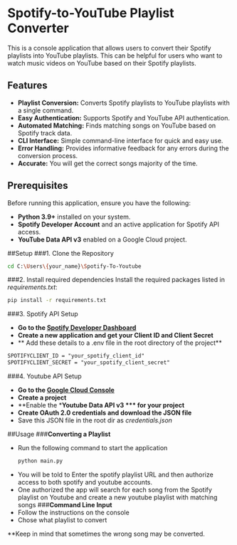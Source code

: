 # Spotify-to-YouTube Playlist Converter

This is a console application that allows users to convert their Spotify playlists into YouTube playlists. This can be helpful for users who want to watch music videos on YouTube based on their Spotify playlists.

## Features

- **Playlist Conversion:** Converts Spotify playlists to YouTube playlists with a single command.
- **Easy Authentication:** Supports Spotify and YouTube API authentication.
- **Automated Matching:** Finds matching songs on YouTube based on Spotify track data.
- **CLI Interface:** Simple command-line interface for quick and easy use.
- **Error Handling:** Provides informative feedback for any errors during the conversion process.
- **Accurate:** You will get the correct songs majority of the time.

## Prerequisites

Before running this application, ensure you have the following:

- **Python 3.9+** installed on your system.
- **Spotify Developer Account** and an active application for Spotify API access.
- **YouTube Data API v3** enabled on a Google Cloud project.

##Setup
###1. Clone the Repository
```bash
cd C:\Users\{your_name}\Spotify-To-Youtube
```
###2. Install required dependencies
Install the required packages listed in *requirements.txt*:
```bash
pip install -r requirements.txt
```
###3. Spotify API Setup
- **Go to the [Spotify Developer Dashboard](https://developer.spotify.com/dashboard)**
- **Create a new application and get your Client ID and Client Secret**
- ** Add these details to a .env file in the root directory of the project**
```txt
SPOTIFYCLIENT_ID = "your_spotify_client_id"
SPOTIFYCLIENT_SECRET = "your_spotify_client_secret"
```
###4. Youtube API Setup
- **Go to the [Google Cloud Console](https://console.cloud.google.com/)**
- **Create a project**
- **Enable the ***Youtube Data API v3 *** for your project**
- **Create OAuth 2.0 credentials and download the JSON file**
- Save this JSON file in the root dir as *credentials.json*

##Usage
###**Converting a Playlist**
- Run the following command to start the application
  ```bash
  python main.py
  ```
- You will be told to Enter the spotify playlist URL and then authorize access to both spotify and youtube accounts.
- One authorized the app will search for each song from the Spotify playlist on Youtube and create a new youtube playlist with matching songs
###**Command Line Input**
- Follow the instructions on the console
- Chose what playlist to convert


**Keep in mind that sometimes the wrong song may be converted.

